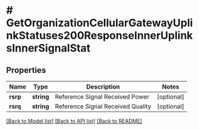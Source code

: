# # GetOrganizationCellularGatewayUplinkStatuses200ResponseInnerUplinksInnerSignalStat

## Properties

Name | Type | Description | Notes
------------ | ------------- | ------------- | -------------
**rsrp** | **string** | Reference Signal Received Power | [optional]
**rsrq** | **string** | Reference Signal Received Quality | [optional]

[[Back to Model list]](../../README.md#models) [[Back to API list]](../../README.md#endpoints) [[Back to README]](../../README.md)
